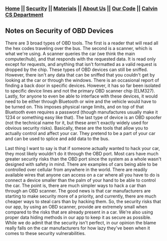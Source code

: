 ### [Home](https://car-maintenance-senior-project.github.io/OBD-ME/index)		||		[Security](https://car-maintenance-senior-project.github.io/OBD-ME/security)		||		[Materials](https://car-maintenance-senior-project.github.io/OBD-ME/materials)		||		[About Us](https://car-maintenance-senior-project.github.io/OBD-ME/about)		||		[Our Code](https://github.com/Car-Maintenance-Senior-Project/OBD-ME)		||		[Calvin CS Department](https://computing.calvin.edu/)

## Notes on Security of OBD Devices

  There are 3 broad types of OBD tools.  The first is a reader that will read all the hex codes traveling over the bus. The second is a scanner, which is what we're using. A scanner queries the car (we think the main computer/hub), and that responds with the requested data. It is read only except for requests, and anything that isn't formatted as a valid request is dropped by the chip. These types of OBD devices can still be sniffed. However, there isn't any data that can be sniffed that you couldn't get by looking at the car or through the windows. There is an occasional report of finding a back door in specific devices. However, it has so far been isolated to specific device lines and not the primary OBD scanner chip (ELM327). Lastly, for anyone to even be able to interface with these devices, it would need to be either through Bluetooth or wire and the vehicle would have to be turned on. This imposes physical range limits, and on top of that Bluetooth even requires a password (though manufactures usually make it 1234 or something easy like that). The last type of device is an OBD spoofer (not the technical name for it, but these aren't exactly widely used for obvious security risks). Basically, these are the tools that allow you to actually control and affect your car. They pretend to be a part of your car and can be used to splice and add data to the bus.

  Last thing I want to say is that if someone actually wanted to hack your car, they most likely wouldn't do it through the OBD port. Most cars have much greater security risks than the OBD port since the system as a whole wasn't designed with safety in mind. There are examples of cars being able to be controlled over cellular from anywhere in the world. There are readily available wires that anyone can access on a car where all you have to do is connect a device smaller than the palm of your hand to be able to control the car. The point is, there are much simpler ways to hack a car than through an OBD scanner. The good news is that car manufacturers are starting to make security more of a priority, and currently, there are much cheaper ways to steal cars than by hacking them. So, the security risks that our app, by using an OBD scanner, provide are extremely small when compared to the risks that are already present in a car. We're also using proper data hiding methods in our app to keep it as secure as possible. While we do admit that the security isn't perfect, in our opinion the blame really falls on the car manufacturers for how lazy they've been when it comes to these security vulnerabilities.  
